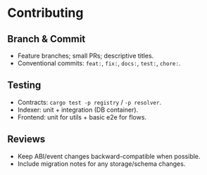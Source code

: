 # Contributing

## Branch & Commit
- Feature branches; small PRs; descriptive titles.
- Conventional commits: `feat:`, `fix:`, `docs:`, `test:`, `chore:`.

## Testing
- Contracts: `cargo test -p registry` / `-p resolver`.
- Indexer: unit + integration (DB container).
- Frontend: unit for utils + basic e2e for flows.

## Reviews
- Keep ABI/event changes backward-compatible when possible.
- Include migration notes for any storage/schema changes.
